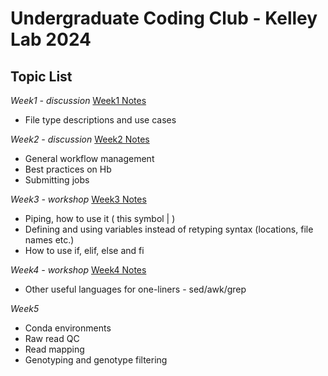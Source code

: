 Undergraduate Coding Club - Kelley Lab 2024
================

## Topic List

*Week1 - discussion* [Week1 Notes](https://github.com/RishiDeKayne/Undergraduate_coding_club/blob/main/Week1.md)  
- File type descriptions and use cases

*Week2 - discussion* [Week2 Notes](https://github.com/RishiDeKayne/Undergraduate_coding_club/blob/main/Week2.md)
- General workflow management
- Best practices on Hb
- Submitting jobs

*Week3 - workshop* [Week3 Notes](https://github.com/RishiDeKayne/Undergraduate_coding_club/blob/main/Week3.md)  
- Piping, how to use it ( this symbol | )
- Defining and using variables instead of retyping syntax (locations, file names etc.)
- How to use if, elif, else and fi
  
*Week4 - workshop* [Week4 Notes](https://github.com/RishiDeKayne/Undergraduate_coding_club/blob/main/Week4.md)
- Other useful languages for one-liners - sed/awk/grep

*Week5*
- Conda environments
- Raw read QC
- Read mapping
- Genotyping and genotype filtering
